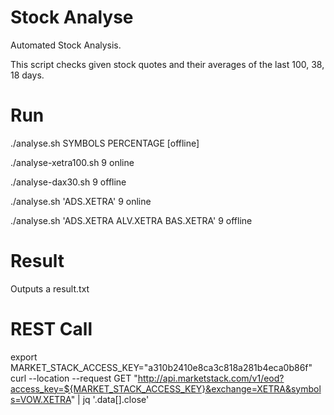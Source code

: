 # Stock Analyse
Automated Stock Analysis.

This script checks given stock quotes and their averages of the last 100, 38, 18 days.


# Run
./analyse.sh SYMBOLS PERCENTAGE [offline]

./analyse-xetra100.sh 9 online 

./analyse-dax30.sh 9 offline 

./analyse.sh 'ADS.XETRA' 9 online 

./analyse.sh 'ADS.XETRA ALV.XETRA BAS.XETRA' 9 offline


# Result

Outputs a result.txt


# REST Call
export MARKET_STACK_ACCESS_KEY="a310b2410e8ca3c818a281b4eca0b86f"
curl  --location --request GET "http://api.marketstack.com/v1/eod?access_key=${MARKET_STACK_ACCESS_KEY}&exchange=XETRA&symbols=VOW.XETRA" | jq '.data[].close'

